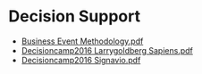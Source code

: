 # Decision Support 

-   [Business Event Methodology.pdf](business_event_methodology.pdf) 
-   [Decisioncamp2016 Larrygoldberg Sapiens.pdf](decisioncamp2016-larrygoldberg-Sapiens.pdf) 
-   [Decisioncamp2016 Signavio.pdf](decisioncamp2016-signavio.pdf) 
